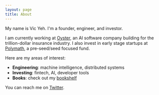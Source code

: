 ```yaml
---
layout: page
title: About
---
```


My name is Vic Yeh. I'm a founder, engineer, and investor.

I am currently working at [Oyster](https://www.withoyster.com/), an AI software company building for the trillion-dollar insurance industry. I also invest in early stage startups at [Polymath](https://polymathcp.com), a pre-seed/seed focused fund.

Here are my areas of interest:
- **Engineering**: machine intelligence, distributed systems
- **Investing**: fintech, AI, developer tools
- **Books**: check out my [bookshelf](http://vicyeh.com/books.html)

You can reach me on [Twitter](https://twitter.com/vicoyeh).
